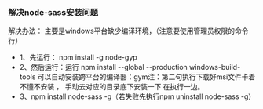 ### 解决node-sass安装问题

解决办法：
主要是windows平台缺少编译环境，（注意要使用管理员权限的命令行）
- 1、先运行： npm install -g node-gyp
- 2、然后运行：运行 npm install --global --production windows-build-tools 可以自动安装跨平台的编译器：gym注：第二句执行下载好msi文件卡着不懂不安装 ， 手动去对应的目录底下安装一下 在执行一边。
- 3、npm install node-sass -g（若失败先执行npm uninstall node-sass -g）